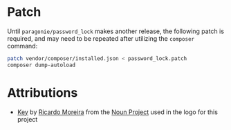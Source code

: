 # Patch

Until `paragonie/password_lock` makes another release, the following patch is
required, and may need to be repeated after utilizing the `composer` command:

```sh
patch vendor/composer/installed.json < password_lock.patch
composer dump-autoload
```

# Attributions

* [Key](https://thenounproject.com/term/key/12637/) by
  [Ricardo Moreira](https://thenounproject.com/skatakila/) from the
  [Noun Project](https://thenounproject.com) used in the logo for this project
